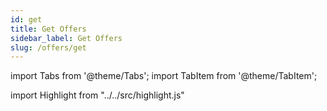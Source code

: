 ```yaml
---
id: get
title: Get Offers
sidebar_label: Get Offers
slug: /offers/get
---
```


import Tabs from '@theme/Tabs';
import TabItem from '@theme/TabItem';

import Highlight from "../../src/highlight.js"
